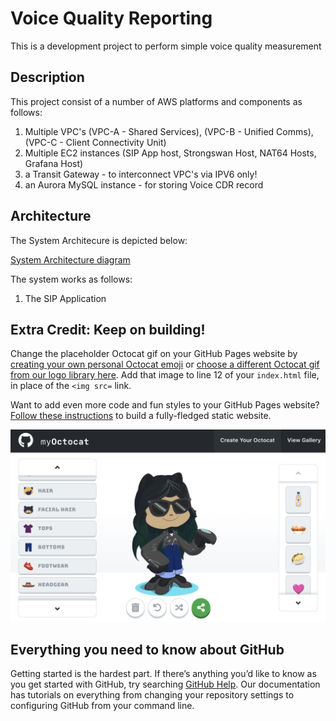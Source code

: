 # Voice Quality Reporting

This is a development project to perform simple voice quality measurement


## Description

This project consist of a number of AWS platforms and components as follows:
1. Multiple VPC's (VPC-A - Shared Services), (VPC-B - Unified Comms), (VPC-C - Client Connectivity Unit) 
3. Multiple EC2 instances (SIP App host, Strongswan Host, NAT64 Hosts, Grafana Host)
4. a Transit Gateway - to interconnect VPC's via IPV6 only!
5. an Aurora MySQL instance - for storing Voice CDR record

## Architecture

The System Architecure is depicted below:

[System Architecture diagram](./spi-voice.jpg)



The system works as follows:
1. The SIP Application 

## Extra Credit: Keep on building!

Change the placeholder Octocat gif on your GitHub Pages website by [creating your own personal Octocat emoji](https://myoctocat.com/build-your-octocat/) or [choose a different Octocat gif from our logo library here](https://octodex.github.com/). Add that image to line 12 of your `index.html` file, in place of the `<img src=` link.

Want to add even more code and fun styles to your GitHub Pages website? [Follow these instructions](https://github.com/github/personal-website) to build a fully-fledged static website.

![octocat](./images/create-octocat.png)

## Everything you need to know about GitHub

Getting started is the hardest part. If there’s anything you’d like to know as you get started with GitHub, try searching [GitHub Help](https://help.github.com). Our documentation has tutorials on everything from changing your repository settings to configuring GitHub from your command line.
